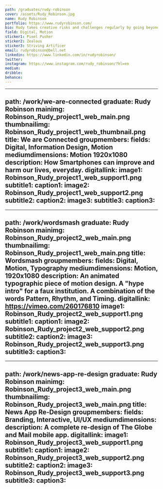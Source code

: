 ```yaml
---
path: /graduates/rudy-robinson
cover: /assets/Rudy_Robinson.jpg
name: Rudy Robinson
portfolio: https://www.rudyrobinson.com/
bio: Rudy takes creative risks and challenges regularly by going beyond what an assignment requires. Constantly striving to learn more in order to develop and refine his skill set. Always taking the initiative to move learning forward by asking questions, working through issues with peers, and using his free time to expand his knowledge.
field: Digital, Motion
sticker1: Pixel Pusher
sticker2: Zealous
sticker3: Striving Artificer
email: rudyrobinson@bell.net
linkedin: https://www.linkedin.com/in/rudyrobinson/
twitter:
instagram: https://www.instagram.com/rudy_robinson/?hl=en
medium:
dribble:
behance:
---
```


---
path: /work/we-are-connected
graduate: Rudy Robinson
mainimg: Robinson_Rudy_project1_web_main.png
thumbnailimg: Robinson_Rudy_project1_web_thumbnail.png
title: We are Connected 
groupmembers:
fields: Digital, Information Design, Motion
mediumdimensions: Motion 1920x1080
description: How Smartphones can improve and harm our lives, everyday. 
digitallink:
image1: Robinson_Rudy_project1_web_support1.png
subtitle1:
caption1:
image2: Robinson_Rudy_project1_web_support2.png
subtitle2:
caption2:
image3:
subtitle3:
caption3:
---

---
path: /work/wordsmash
graduate: Rudy Robinson
mainimg: Robinson_Rudy_project2_web_main.png
thumbnailimg: Robinson_Rudy_project1_web_main.png
title: Wordsmash
groupmembers:
fields: Digital, Motion, Typography
mediumdimensions: Motion, 1920x1080
description: An animated typographic piece of motion design. A "hype intro" for a faux institution. A combination of the words Pattern, Rhythm, and Timing.
digitallink: https://vimeo.com/260176810
image1: Robinson_Rudy_project2_web_support1.png
subtitle1:
caption1:
image2: Robinson_Rudy_project2_web_support2.png
subtitle2:
caption2:
image3: Robinson_Rudy_project2_web_support3.png
subtitle3:
caption3:
---

---
path: /work/news-app-re-design
graduate: Rudy Robinson
mainimg: Robinson_Rudy_project3_web_main.png
thumbnailimg: Robinson_Rudy_project3_web_main.png
title: News App Re-Design
groupmembers:
fields: Branding, Interactive, UI/UX
mediumdimensions:
description: A complete re-design of The Globe and Mail mobile app.
digitallink:
image1: Robinson_Rudy_project3_web_support1.png
subtitle1:
caption1:
image2: Robinson_Rudy_project3_web_support2.png
subtitle2:
caption2:
image3: Robinson_Rudy_project3_web_support3.png
subtitle3:
caption3:
---
